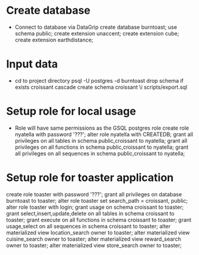 # Create database
* Connect to database via DataGrip
create database burntoast;
use schema public;
create extension unaccent;
create extension cube;
create extension earthdistance;

# Input data
* cd to project directory
psql -U postgres -d burntoast
drop schema if exists croissant cascade
create schema croissant
\i scripts/export.sql

# Setup role for local usage
* Role will have same permissions as the GSQL postgres role
create role nyatella with password '???';
alter role nyatella with CREATEDB;
grant all privileges on all tables in schema public,croissant to nyatella;
grant all privileges on all functions in schema public,croissant to nyatella;
grant all privileges on all sequences in schema public,croissant to nyatella;

# Setup role for toaster application
create role toaster with password '???';
grant all privileges on database burntoast to toaster;
alter role toaster set search_path = croissant, public;
alter role toaster with login;
grant usage on schema croissant to toaster;
grant select,insert,update,delete on all tables in schema croissant to toaster;
grant execute on all functions in schema croissant to toaster;
grant usage,select on all sequences in schema croissant to toaster;
alter materialized view location_search owner to toaster;
alter materialized view cuisine_search owner to toaster;
alter materialized view reward_search owner to toaster;
alter materialized view store_search owner to toaster;
